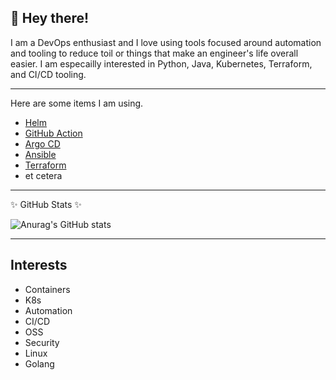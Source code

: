 ## 👋 Hey there!

I am a DevOps enthusiast and I love using tools focused around automation and tooling to reduce toil or things that make
an engineer's life overall easier. I am especailly interested in Python, Java, Kubernetes, Terraform, and CI/CD tooling.

---
Here are some items I am using.

- [Helm](https://github.com/helm/helm)
- [GitHub Action](https://docs.github.com/en/actions)
- [Argo CD](https://argo-cd.readthedocs.io/en/stable/)
- [Ansible](https://www.ansible.com/)
- [Terraform](https://developer.hashicorp.com/terraform/intro)
- et cetera

---

✨ GitHub Stats ✨

![Anurag's GitHub stats](https://github-readme-stats.vercel.app/api?username=Eeebru&count_private=true&show_icons=true&theme=merko)

---

## Interests

- Containers
- K8s
- Automation
- CI/CD
- OSS
- Security
- Linux
- Golang

<!-- - [Branch Deploy](https://github.com/GrantBirki/branch-deploy) 
- [Garden](https://github.com/garden-io/garden)
- [Act](https://github.com/nektos/act)-->
